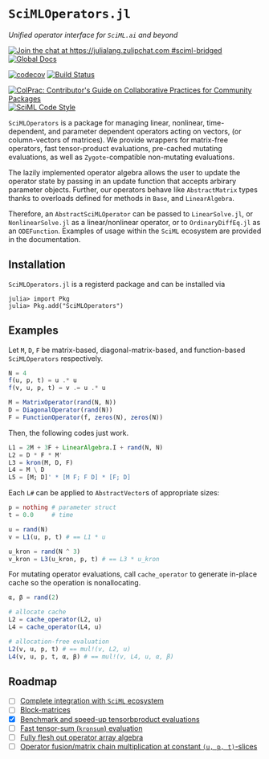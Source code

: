 # `SciMLOperators.jl`

*Unified operator interface for `SciML.ai` and beyond*

[![Join the chat at https://julialang.zulipchat.com #sciml-bridged](https://img.shields.io/static/v1?label=Zulip&message=chat&color=9558b2&labelColor=389826)](https://julialang.zulipchat.com/#narrow/stream/279055-sciml-bridged)
[![Global Docs](https://img.shields.io/badge/docs-SciML-blue.svg)](https://docs.sciml.ai/SciMLOperators/stable)

[![codecov](https://codecov.io/gh/SciML/SciMLOperators.jl/branch/master/graph/badge.svg)](https://codecov.io/gh/SciML/SciMLOperators.jl)
[![Build Status](https://github.com/SciML/SciMLOperators.jl/workflows/CI/badge.svg)](https://github.com/SciML/SciMLOperators.jl/actions?query=workflow%3ACI)

[![ColPrac: Contributor's Guide on Collaborative Practices for Community Packages](https://img.shields.io/badge/ColPrac-Contributor's%20Guide-blueviolet)](https://github.com/SciML/ColPrac)
[![SciML Code Style](https://img.shields.io/static/v1?label=code%20style&message=SciML&color=9558b2&labelColor=389826)](https://github.com/SciML/SciMLStyle)

`SciMLOperators` is a package for managing linear, nonlinear,
time-dependent, and parameter dependent operators acting on vectors,
(or column-vectors of matrices). We provide wrappers for matrix-free
operators, fast tensor-product evaluations, pre-cached mutating
evaluations, as well as `Zygote`-compatible non-mutating evaluations.

The lazily implemented operator algebra allows the user to update the
operator state by passing in an update function that accepts arbirary
parameter objects. Further, our operators behave like `AbstractMatrix` types
thanks to  overloads defined for methods in `Base`, and `LinearAlgebra`.

Therefore, an `AbstractSciMLOperator` can be passed to `LinearSolve.jl`,
or `NonlinearSolve.jl` as a linear/nonlinear operator, or to
`OrdinaryDiffEq.jl` as an `ODEFunction`. Examples of usage within the
`SciML` ecosystem are provided in the documentation.

## Installation
`SciMLOperators.jl` is a registerd package and can be installed via

```
julia> import Pkg
julia> Pkg.add("SciMLOperators")
```

## Examples

Let `M`, `D`, `F` be matrix-based, diagonal-matrix-based, and function-based
`SciMLOperators` respectively.

```julia
N = 4
f(u, p, t) = u .* u
f(v, u, p, t) = v .= u .* u

M = MatrixOperator(rand(N, N))
D = DiagonalOperator(rand(N))
F = FunctionOperator(f, zeros(N), zeros(N))
```

Then, the following codes just work.

```julia
L1 = 2M + 3F + LinearAlgebra.I + rand(N, N)
L2 = D * F * M'
L3 = kron(M, D, F)
L4 = M \ D
L5 = [M; D]' * [M F; F D] * [F; D]
```

Each `L#` can be applied to `AbstractVector`s of appropriate sizes:

```julia
p = nothing # parameter struct
t = 0.0     # time

u = rand(N)
v = L1(u, p, t) # == L1 * u

u_kron = rand(N ^ 3)
v_kron = L3(u_kron, p, t) # == L3 * u_kron
```

For mutating operator evaluations, call `cache_operator` to generate
in-place cache so the operation is nonallocating.

```julia
α, β = rand(2)

# allocate cache
L2 = cache_operator(L2, u)
L4 = cache_operator(L4, u)

# allocation-free evaluation
L2(v, u, p, t) # == mul!(v, L2, u)
L4(v, u, p, t, α, β) # == mul!(v, L4, u, α, β)
```

## Roadmap

- [ ] [Complete integration with `SciML` ecosystem](https://github.com/SciML/SciMLOperators.jl/issues/142)
- [ ] [Block-matrices](https://github.com/SciML/SciMLOperators.jl/issues/161)
- [x] [Benchmark and speed-up tensorbproduct evaluations](https://github.com/SciML/SciMLOperators.jl/issues/58)
- [ ] [Fast tensor-sum (`kronsum`) evaluation](https://github.com/SciML/SciMLOperators.jl/issues/53)
- [ ] [Fully flesh out operator array algebra](https://github.com/SciML/SciMLOperators.jl/issues/62)
- [ ] [Operator fusion/matrix chain multiplication at constant `(u, p, t)`-slices](https://github.com/SciML/SciMLOperators.jl/issues/51)
